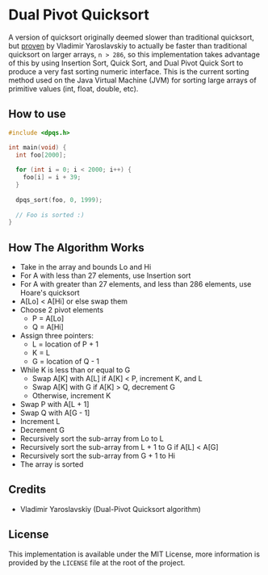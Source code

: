 # Dual Pivot Quicksort
A version of quicksort originally deemed slower than traditional quicksort,
but [proven](https://codeblab.com/wp-content/uploads/2009/09/DualPivotQuicksort.pdf) by Vladimir Yaroslavskiy to
actually be faster than traditional quicksort on larger arrays, `n > 286`, so this implementation takes advantage
of this by using Insertion Sort, Quick Sort, and Dual Pivot Quick Sort to produce a very fast sorting numeric interface. This is the current sorting method used on the Java Virtual Machine (JVM) for sorting large arrays of primitive values (int, float, double, etc).

## How to use
```c
#include <dpqs.h>

int main(void) {
  int foo[2000];
  
  for (int i = 0; i < 2000; i++) {
    foo[i] = i + 39;
  }
  
  dpqs_sort(foo, 0, 1999);
  
  // Foo is sorted :)
}
```

## How The Algorithm Works
- Take in the array and bounds Lo and Hi
- For A with less than 27 elements, use Insertion sort
- For A with greater than 27 elements, and less than 286 elements, use Hoare's quicksort
- A[Lo] < A[Hi] or else swap them
- Choose 2 pivot elements
  - P = A[Lo]
  - Q = A[Hi]
- Assign three pointers:
  - L = location of P + 1
  - K = L
  - G = location of Q - 1
- While K is less than or equal to G
  - Swap A[K] with A[L] if A[K] < P, increment K, and L
  - Swap A[K] with G if A[K] > Q, decrement G
  - Otherwise, increment K
- Swap P with A[L + 1]
- Swap Q with A[G - 1]
- Increment L
- Decrement G
- Recursively sort the sub-array from Lo to L
- Recursively sort the sub-array from L + 1 to G if A[L] < A[G]
- Recursively sort the sub-array from G + 1 to Hi
- The array is sorted

## Credits

- Vladimir Yaroslavskiy (Dual-Pivot Quicksort algorithm)

## License
This implementation is available under the MIT License, more information is provided by the `LICENSE` 
file at the root of the project.
